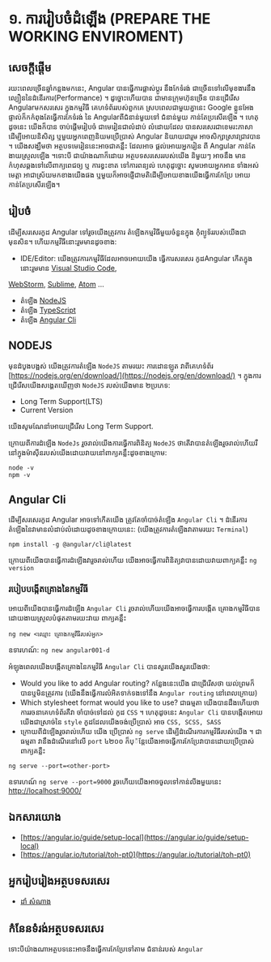 # ១. ការរៀបចំដំឡើង (PREPARE THE WORKING ENVIROMENT)

## សេចក្ដីផ្ដើម

រយះពេលច្រើនឆ្នាំកន្លងមកនេះ, Angular បានធ្វើការផ្លាស់ប្ដូរ នឹងកែទំរង់ ជាច្រើនទៅលើមុខងារនឹង ល្បឿននៃដំនើរការ(Performance) ។ ដូច្នោះហើយបាន ជាមានក្រុមហ៊ុនច្រើន
បានជ្រើរើស Angularមកសរសេរ ក្នុងកម្មវិធី គេហទំព័ររបស់ពួកគេ ស្របពេលជាមួយគ្នានេះ Google ខ្លួនអែងផ្ទាល់ក៏កកំពុងតែធ្វើការកែទំរង់ នៃ Angularពីជំនាន់មួយទៅ ជំនាន់មួយ
កាន់តែប្រសើរឡើង ។ ហេតុដូចនេះ យើងក៏បាន ចាប់ផ្ដើមរៀបចំ ជាមេរៀនជាលំដាប់ លំដោយដែល បានសរសេរជាខេមរះភាសា ដើម្បីអោយនិសិត្ស ឬមួយអ្នកពេញនិយមប្រើប្រាស់ Angular
និយាយជារួម អាចសិក្សាស្រាវជ្រាវបាន ។ យើងសង្ឃឹមថា អត្ថបទមេរៀននេះអាចជាគន្លឹះ ដែលអាច ផ្ដល់អោយអ្នករៀន ពី Angular កាន់តែងាយស្រួលឡើង ។ទោះបី ជាយ៉ាងណាក៏ដោយ
អត្ថបទសរសេររបស់យើង និមួយៗ អាចនឹង មានកំហុសឆ្គងទៅលើពាក្យពេជច្យ ឬ ការខ្វះខាត ទៅការពន្យល់ ហេតុដូច្នោះ សូមអោយអ្នកអាន ទាំងអស់មេត្ដា អាជាស្រ័យមកខាងយើងផង
ឬមួយក៏អាចផ្ញើជាមតិដើម្បីអោយខាងយើងធ្វើការកែប្រែ អោយកាន់តែប្រសើរឡើង។

## រៀបចំ

ដើម្បីសរសេរកូដ Angular ទៅរួចយើងត្រូវការ តំឡើងកម្មវិធីមួយចំនួនក្នុង កំុំព្យូទ័ររបស់យើងជាមុនសិន។ ហើយកម្មវីធីនោះរួមមានដូចខាង:

- IDE/Editor: យើងត្រូវការកម្មវិធីដែលអាចអោយយើង ធ្វើការសរសេរ កូដAngular កើតក្នុងនោះរួមមាន [Visual Studio Code](https://code.visualstudio.com/),

[WebStorm](https://www.jetbrains.com/webstorm/), [Sublime](https://www.sublimetext.com/), [Atom](https://atom.io/) ...

- តំឡើង [NodeJS](https://nodejs.org/en/)
- តំឡើង [TypeScript](https://www.typescriptlang.org/)
- តំឡើង [Angular Cli](https://cli.angular.io/)

## NODEJS

មុនដំបូងបង្អស់ យើងត្រូវការតំឡើង `NodeJS` តាមរយះ ការដោនឡូត វាពីគេហទំព័រ [https://nodejs.org/en/download/](https://nodejs.org/en/download/) ។ ក្នុងការ
ជ្រើរើសយើងសង្គេតឃើញថា `NodeJS` របស់យើងមាន ២ប្រភេទ:

- Long Term Support(LTS)
- Current Version

យើងសូមណែនាំអោយជ្រើរើស Long Term Support.

ក្រោយពីការដំឡើង `NodeJs` រួចរាល់យើងការធ្វើការពិនិត្យ `NodeJS` ថាតើវាបានតំឡើងរួចរាល់ហើយរឺនៅក្នុងម៉ាសុីនរបស់យើងដោយវាយនៅពាក្យគន្លឹះដូចខាងក្រោម:

```
node -v
npm -v
```
## Angular Cli

ដើម្បីសរសេរកូដ Angular អាចទៅកើតយើង ត្រូវតែចាំបាច់តំឡើង `Angular Cli` ។ ដំនើរការតំឡើងនៃវាមានលំដាប់លំដោយដូចខាងក្រោយនេះ: (យើងត្រូវការតំឡើងវាតាមរយះ `Terminal`)

```
npm install -g @angular/cli@latest
```

ក្រោយពីយើងបានធ្វើការដំឡើងវារួចរាល់ហើយ យើងអាចធ្វើការពិនិត្យវាបានដោយវាយពាក្យគន្លឹះ `ng version` 

### របៀបបង្កើតគ្រោងនៃកម្មវីធី

អោយពីយើងបានធ្វើការដំឡើង `Angular Cli` រួចរាល់ហើយយើងអាចធ្វើការបង្កើត គ្រោងកម្មវិធីបានដោយងាយស្រួលបំផុតតាមរយះវាយ ពាក្យគន្លឹះ

```
ng new <ឈ្មោះ គ្រោងកម្មវីធីរបស់អ្នក>
```

ឧទារហណ៍: `ng new angular001-d`

អំឡុងពេលយើងបង្កើតគ្រោងនៃកម្មវិធី `Angular Cli` បានសួរយើងសួរយើងថា:

- Would you like to add Angular routing? កន្លែងនេះយើង ជាជ្រើរើសថា យល់ព្រមក៏បានឬមិនត្រូវការ (យើងនឹងធ្វើការលំអិតទាក់ទងទៅនឹង `Angular routing` នៅពេលក្រោយ)
- Which stylesheet format would you like to use? ជាធម្មតា យើងបានដឹងហើយថា ការរចនាគេហទំព័រគឺវា ចាំបាច់ទៅដល់ កូដ `CSS` ។ ហេតុដូចនេះ `Angular Cli` បានបង្កើតអោយយើងជាស្រាច់នៃ `style` កូដដែលយើងចង់ប្រើប្រាស់ អាច `CSS, SCSS, SASS`
- ក្រោយពីដំឡើងរួចរាល់ហើយ យើង ប្រើប្រាស់ `ng serve` ដើម្បីដំណើរការកម្មវិធីរបស់យើង ។ ជាធម្មតា វានឹងដំណើរនៅលើ `port` ៤២០០ ក៏បុ៉ន្ដែយើងអាចធ្វើការកែប្រែវាបានដោយប្រើប្រាស់ពាក្យគន្លឺះ

```
ng serve --port=<other-port>
```
ឧទារហណ៍ `ng serve --port=9000` រួចហើយយើងអាចចូលទៅកាន់លីងមួយនេះ [http://localhost:9000/](http://localhost:9000/)

## ឯកសារយោង
- [https://angular.io/guide/setup-local](https://angular.io/guide/setup-local)
- [https://angular.io/tutorial/toh-pt0](https://angular.io/tutorial/toh-pt0)

## អ្នករៀបរៀងអត្ថបទសរសេរ
- [ដាំ សំណាង](https://github.com/samnangcattor)

## កំនែនទំរង់អត្ថបទសរសេរ

ទោះបីយ៉ាងណាអត្ថបទនេះអាចនឹងធ្វើការកែប្រែទៅតាម ជំនាន់របស់ `Angular`
